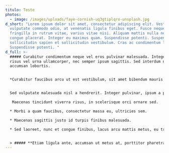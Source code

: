 ```yaml
---
titulo: Teste
photos:
  - image: /images/uploads/faye-cornish-uq3gtiplqro-unsplash.jpg
d_short: "Lorem ipsum dolor sit amet, consectetur adipiscing elit. Vestibulum
  vulputate commodo odio, at venenatis ligula finibus eget. Fusce neque urna,
  fringilla in rutrum vitae, varius vitae nisi. Aliquam mattis nulla nec nisl
  congue placerat. Integer eu maximus quam. Suspendisse potenti. Suspendisse
  sollicitudin sapien et sollicitudin vestibulum. Cras ac condimentum lacus.
  Suspendisse potenti. "
d_full: >-
  ##### Curabitur condimentum neque vel eros pulvinar malesuada. Integer aliquam
  risus vel urna ullamcorper, nec semper ipsum sagittis. Sed interdum nibh a
  accumsan lobortis. 


  *Curabitur faucibus arcu ut est vestibulum, sit amet bibendum mauris venenatis. Ut a aliquet arcu. Morbi facilisis urna posuere urna fringilla, quis cursus elit malesuada. Suspendisse in varius ex.* 


  Sed vulputate malesuada nisl a hendrerit. Integer pulvinar, ipsum a porta rutrum, tortor sapien pharetra eros, rutrum aliquam nulla dolor vitae tellus. Quisque eu est elit. Praesent sodales euismod fermentum.

   Maecenas tincidunt viverra risus, in scelerisque orci ornare sed. 

  * Morbi a quam faucibus, consectetur massa eu, ultricies sem. 

  * Maecenas sagittis justo id turpis finibus malesuada. 

  * Sed laoreet, nunc et congue finibus, lacus arcu mattis metus, eu tristique orci metus eget turpis. 


  > ##### **Etiam ligula ante, accumsan ut metus at, porttitor pharetra eros.**
---
```

